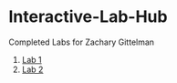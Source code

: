 # Interactive-Lab-Hub

Completed Labs for Zachary Gittelman


1. [Lab 1](https://github.com/zachgitt/IDD-Fa19-Lab1)
2. [Lab 2](https://github.com/zachgitt/IDD-Fa19-Lab2)
